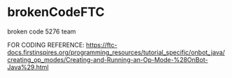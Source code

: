# brokenCodeFTC
broken code 5276 team

FOR CODING REFERENCE: https://ftc-docs.firstinspires.org/programming_resources/tutorial_specific/onbot_java/creating_op_modes/Creating-and-Running-an-Op-Mode-%28OnBot-Java%29.html
